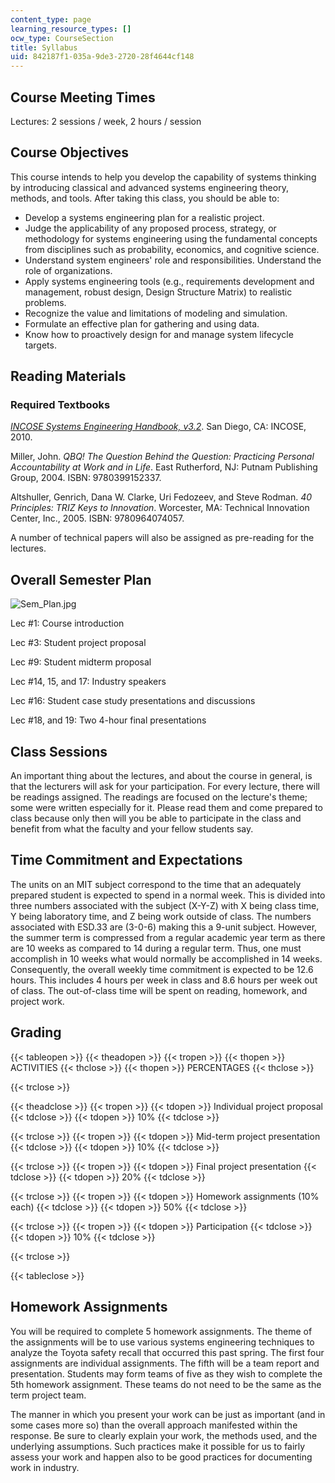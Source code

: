 ```yaml
---
content_type: page
learning_resource_types: []
ocw_type: CourseSection
title: Syllabus
uid: 842187f1-035a-9de3-2720-28f4644cf148
---
```


Course Meeting Times
--------------------

Lectures: 2 sessions / week, 2 hours / session

Course Objectives
-----------------

This course intends to help you develop the capability of systems thinking by introducing classical and advanced systems engineering theory, methods, and tools. After taking this class, you should be able to:

*   Develop a systems engineering plan for a realistic project.
*   Judge the applicability of any proposed process, strategy, or methodology for systems engineering using the fundamental concepts from disciplines such as probability, economics, and cognitive science.
*   Understand system engineers' role and responsibilities. Understand the role of organizations.
*   Apply systems engineering tools (e.g., requirements development and management, robust design, Design Structure Matrix) to realistic problems.
*   Recognize the value and limitations of modeling and simulation.
*   Formulate an effective plan for gathering and using data.
*   Know how to proactively design for and manage system lifecycle targets.

Reading Materials
-----------------

### Required Textbooks

_[INCOSE Systems Engineering Handbook, v3.2](http://www.incose.org/ProductsPubs/incosestore.aspx)_. San Diego, CA: INCOSE, 2010.

Miller, John. _QBQ! The Question Behind the Question: Practicing Personal Accountability at Work and in Life_. East Rutherford, NJ: Putnam Publishing Group, 2004. ISBN: 9780399152337.

Altshuller, Genrich, Dana W. Clarke, Uri Fedozeev, and Steve Rodman. _40 Principles: TRIZ Keys to Innovation_. Worcester, MA: Technical Innovation Center, Inc., 2005. ISBN: 9780964074057.

A number of technical papers will also be assigned as pre-reading for the lectures.

Overall Semester Plan
---------------------

![Sem_Plan.jpg](/courses/engineering-systems-division/esd-33-systems-engineering-summer-2010/syllabus/Sem_Plan.jpg)

Lec #1: Course introduction

Lec #3: Student project proposal

Lec #9: Student midterm proposal

Lec #14, 15, and 17: Industry speakers

Lec #16: Student case study presentations and discussions

Lec #18, and 19: Two 4-hour final presentations

Class Sessions
--------------

An important thing about the lectures, and about the course in general, is that the lecturers will ask for your participation. For every lecture, there will be readings assigned. The readings are focused on the lecture's theme; some were written especially for it. Please read them and come prepared to class because only then will you be able to participate in the class and benefit from what the faculty and your fellow students say.

Time Commitment and Expectations
--------------------------------

The units on an MIT subject correspond to the time that an adequately prepared student is expected to spend in a normal week. This is divided into three numbers associated with the subject (X-Y-Z) with X being class time, Y being laboratory time, and Z being work outside of class. The numbers associated with ESD.33 are (3-0-6) making this a 9-unit subject. However, the summer term is compressed from a regular academic year term as there are 10 weeks as compared to 14 during a regular term. Thus, one must accomplish in 10 weeks what would normally be accomplished in 14 weeks. Consequently, the overall weekly time commitment is expected to be 12.6 hours. This includes 4 hours per week in class and 8.6 hours per week out of class. The out-of-class time will be spent on reading, homework, and project work.

Grading
-------

{{< tableopen >}}
{{< theadopen >}}
{{< tropen >}}
{{< thopen >}}
ACTIVITIES
{{< thclose >}}
{{< thopen >}}
PERCENTAGES
{{< thclose >}}

{{< trclose >}}

{{< theadclose >}}
{{< tropen >}}
{{< tdopen >}}
Individual project proposal
{{< tdclose >}}
{{< tdopen >}}
10%
{{< tdclose >}}

{{< trclose >}}
{{< tropen >}}
{{< tdopen >}}
Mid-term project presentation
{{< tdclose >}}
{{< tdopen >}}
10%
{{< tdclose >}}

{{< trclose >}}
{{< tropen >}}
{{< tdopen >}}
Final project presentation
{{< tdclose >}}
{{< tdopen >}}
20%
{{< tdclose >}}

{{< trclose >}}
{{< tropen >}}
{{< tdopen >}}
Homework assignments (10% each)
{{< tdclose >}}
{{< tdopen >}}
50%
{{< tdclose >}}

{{< trclose >}}
{{< tropen >}}
{{< tdopen >}}
Participation
{{< tdclose >}}
{{< tdopen >}}
10%
{{< tdclose >}}

{{< trclose >}}

{{< tableclose >}}

Homework Assignments
--------------------

You will be required to complete 5 homework assignments. The theme of the assignments will be to use various systems engineering techniques to analyze the Toyota safety recall that occurred this past spring. The first four assignments are individual assignments. The fifth will be a team report and presentation. Students may form teams of five as they wish to complete the 5th homework assignment. These teams do not need to be the same as the term project team.

The manner in which you present your work can be just as important (and in some cases more so) than the overall approach manifested within the response. Be sure to clearly explain your work, the methods used, and the underlying assumptions. Such practices make it possible for us to fairly assess your work and happen also to be good practices for documenting work in industry.